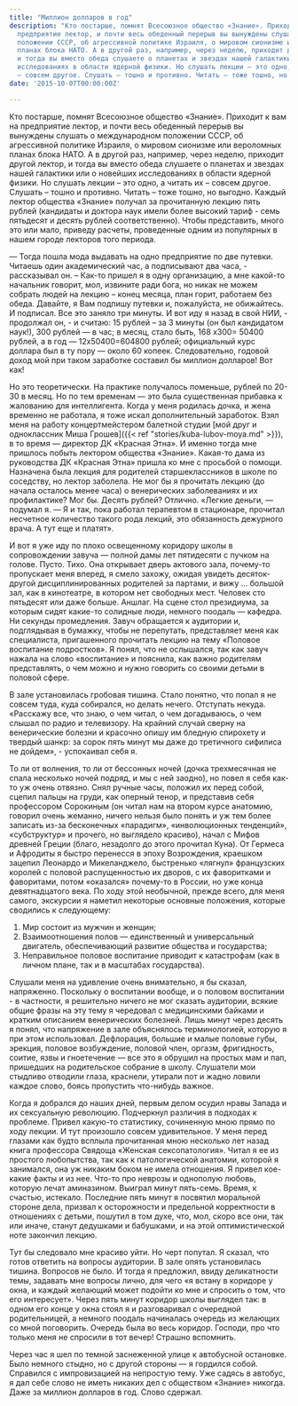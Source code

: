 ```yaml
---
title: "Миллион долларов в год"
description: "Кто постарше, помнят Всесоюзное общество «Знание». Приходит к вам на
  предприятие лектор, и почти весь обеденный перерыв вы вынуждены слушать о международном
  положении СССР, об агрессивной политике Израиля, о мировом сионизме или вероломных
  планах блока НАТО. А в другой раз, например, через неделю, приходит другой лектор,
  и тогда вы вместо обеда слушаете о планетах и звездах нашей галактики или о новейших
  исследованиях в области ядерной физики. Но слушать лекции – это одно, а читать их
  – совсем другое. Слушать – тошно и противно. Читать – тоже тошно, но выгодно."
date: '2015-10-07T00:00:00Z'

---
```

Кто постарше, помнят Всесоюзное общество «Знание». Приходит к вам на предприятие лектор, и почти весь обеденный перерыв вы вынуждены слушать о международном положении СССР, об агрессивной политике Израиля, о мировом сионизме или вероломных планах блока НАТО. А в другой раз, например, через неделю, приходит другой лектор, и тогда вы вместо обеда слушаете о планетах и звездах нашей галактики или о новейших исследованиях в области ядерной физики. Но слушать лекции – это одно, а читать их – совсем другое. Слушать – тошно и противно. Читать – тоже тошно, но выгодно. Каждый лектор общества «Знание» получал за прочитанную лекцию пять рублей (кандидаты и доктора наук имели более высокий тариф - семь пятьдесят и десять рублей соответственно). Чтобы представить, много это или мало, приведу расчеты, проведенные одним из популярных в нашем городе лекторов того периода.

—&nbsp;Тогда пошла мода выдавать на одно предприятие по две путевки. Читаешь один академический час, а подписывают два часа, - рассказывал он. – Как-то пришел я в одну организацию, а мне какой-то начальник говорит, мол, извините ради бога, но никак не можем собрать людей на лекцию – конец месяца, план горит, работаем без обеда. Давайте, я Вам подпишу путевки и, пожалуйста, не обижайтесь. И подписал. Все это заняло три минуты. И вот иду я назад в свой НИИ, - продолжал он, - и считаю: 15 рублей – за 3 минуты (он был кандидатом наук!), 300 рублей — в час; в месяц, стало быть, 168 х300= 50400 рублей, а в год — 12х50400=604800 рублей; официальный курс доллара был в ту пору — около 60 копеек. Следовательно, годовой доход мой при таком заработке составил бы миллион долларов! Вот как! 

Но это теоретически. На практике получалось поменьше, рублей по 20-30 в месяц. Но по тем временам — это была существенная прибавка к жалованию для интеллигента. Когда у меня родилась дочка, и жена временно не работала, я тоже искал дополнительный заработок. Взял меня на работу концертмейстером балетной студии [мой друг и одноклассник Миша Грошев]({{< ref "stories/kuba-lubov-moya.md" >}}), в то время — директор ДК «Красная Этна». И именно тогда мне пришлось побыть лектором общества «Знание». Какая-то дама из руководства ДК «Красная Этна» пришла ко мне с просьбой о помощи. Назначена была лекция для родителей старшеклассников в школе по соседству, но лектор заболела. Не мог бы я прочитать лекцию (до начала осталось менее часа) о венерических заболеваниях и их профилактике? Мог бы. Десять рублей? Отлично. «Легкие деньги, — подумал я. — Я и так, пока работал терапевтом в стационаре, прочитал несчетное количество такого рода лекций, это обязанность дежурного врача. А тут еще и платят». 

И вот я уже иду по плохо освещенному коридору школы в сопровождении завуча — полной дамы лет пятидесяти с пучком на голове. Пусто. Тихо. Она открывает дверь актового зала, почему-то пропускает меня вперед, я смело захожу, ожидая увидеть десяток-другой дисциплинированных родителей за партами, и вижу … большой зал, как в кинотеатре, в котором нет свободных мест. Человек сто пятьдесят или даже больше. Аншлаг. На сцене стол президиума, за которым сидят какие-то солидные люди, немного поодаль — кафедра. Ни секунды промедления. Завуч обращается к аудитории и, подглядывая в бумажку, чтобы не перепутать, представляет меня как специалиста, пригашенного прочитать лекцию на тему «Половое воспитание подростков». Я понял, что не ослышался, так как завуч нажала на слово «воспитание» и пояснила, как важно родителям представлять, о чем можно и нужно говорить со своими детьми в половой сфере. 

В зале установилась гробовая тишина. Стало понятно, что попал я не совсем туда, куда собирался, но делать нечего. Отступать некуда. «Расскажу все, что знаю, о чем читал, о чем догадываюсь, о чем слышал по радио и телевизору. На крайний случай сверну на венерические болезни и красочно опишу им бледную спирохету и твердый шанкр: за сорок пять минут мы даже до третичного сифилиса не дойдем», - успокаивал себя я. 

То ли от волнения, то ли от бессонных ночей (дочка трехмесячная не спала несколько ночей подряд, и мы с ней заодно), но повел я себя как-то уж очень отвязно. Снял ручные часы, положил их перед собой, сцепил пальцы на груди, как оперный тенор, и представив себя профессором Сорокиным (он читал нам на втором курсе анатомию, говорил очень жеманно, ничего нельзя было понять и уж тем более записать из-за бесконечных «парадигм», «инволюционных тенденций», «субструктур» и прочего, но выглядело красиво), начал с Мифов древней Греции (благо, незадолго до этого прочитал Куна). От Гермеса и Афродиты я быстро перенесся в эпоху Возрождения, краешком зацепил Леонардо и Микеланджело, быстренько «лягнул» французских королей с половой распущенностью их дворов, с их фаворитками и фаворитами, потом «оказался» почему-то в России, но уже конца девятнадцатого века. По ходу этой необычной, прежде всего, для меня самого, экскурсии я наметил некоторые основные положения, которые сводились к следующему: 
1) Мир состоит из мужчин и женщин; 
2) Взаимоотношения полов — единственный и универсальный двигатель, обеспечивающий развитие общества и государства; 
3) Неправильное половое воспитание приводит к катастрофам (как в личном плане, так и в масштабах государства).  

Слушали меня на удивление очень внимательно, я бы сказал, напряженно. Поскольку о воспитании вообще, и о половом воспитании - в частности, я решительно ничего не мог сказать аудитории, всякие общие фразы на эту тему я чередовал с медицинскими байками и кратким описанием венерических болезней. Лишь минут через десять я понял, что напряжение в зале объяснялось терминологией, которую я при этом использовал. Дефлорация, большие и малые половые губы, эрекция, половое возбуждение, половой член, оргазм, фригидность, соитие, язвы и гноетечение — все это я обрушил на простых мам и пап, пришедших на родительское собрание в школу. Слушатели мои стыдливо отводили глаза, краснели, утирали пот и жадно ловили каждое слово, боясь пропустить что-нибудь важное.

Когда я добрался до наших дней, первым делом осудил нравы Запада и их сексуальную революцию. Подчеркнул различия в подходах к проблеме. Привел какую-то статистику, сочиненную мною прямо по ходу лекции. И тут произошло совсем удивительное. У меня перед глазами как будто всплыла прочитанная мною несколько лет назад книга профессора Свядоща «Женская сексопатология». Читал я ее из простого любопытства, так как к патологической анатомии, которой я занимался, она уж никаким боком не имела отношения. Я привел кое-какие факты и из нее. Что-то про неврозы и однополую любовь, которую лечат аминазином. Выиграл минут пять-семь. 
Время, к счастью, истекало. Последние пять минут я посвятил моральной стороне дела, призвал к осторожности и предельной корректности в отношениях с детьми, пошутил в том духе, что, мол, скоро все они, так или иначе, станут дедушками и бабушками, и на этой оптимистической ноте закончил лекцию.

Тут бы следовало мне красиво уйти. Но черт попутал. Я сказал, что готов ответить на вопросы аудитории. В зале опять установилась тишина. Вопросов не было. И тогда я предложил, ввиду деликатности темы, задавать мне вопросы лично, для чего «я встану в коридоре у окна, и каждый желающий может подойти ко мне и спросить о том, что его интересует». Через пять минут коридор школы выглядел так: в одном его конце у окна стоял я и разговаривал с очередной родительницей, а немного поодаль начиналась очередь из желающих со мной поговорить. Очередь была во весь коридор. Господи, про что только меня не спросили в тот вечер! Страшно вспомнить. 

Через час я шел по темной заснеженной улице к автобусной остановке. Было немного стыдно, но с другой стороны — я гордился собой. Справился с импровизацией на непростую тему. Уже садясь в автобус, я дал себе слово не иметь никаких дел с обществом «Знание» никогда. Даже за миллион долларов в год. Слово сдержал.